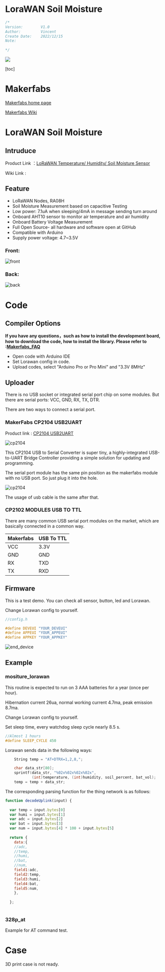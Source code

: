 # LoraWAN Soil Moisture



```c++
/*
Version:		V1.0
Author:			Vincent
Create Date:	2022/12/15
Note:
	
*/
```
![](md_pic/main.jpg)


[toc]

# Makerfabs

[Makerfabs home page](https://www.makerfabs.com/)

[Makerfabs Wiki](http://wiki.makerfabs.com/)



# LoraWAN Soil Moisture
## Intruduce

Product Link ：[LoRaWAN Temperature/ Humidity/ Soil Moisture Sensor](https://www.makerfabs.com/lorawa-temperatur-humidity-soil-moisture-sensor.html) 

Wiki Link : []() 




## Feature

- LoRaWAN Nodes, RA08H
- Soil Moisture Measurement based on capacitive Testing
- Low power: 7.1uA when sleeping/4mA in message sending turn around
- Onboard AHT10 sensor to monitor air temperature and air humidity
- Onboard Battery Voltage Measurement
- Full Open Source- all hardware and software open at GitHub
- Compatible with Arduino
- Supply power voltage: 4.7~3.5V




### Front:

![front](md_pic/front.jpg)

### Back:
![back](md_pic/back.jpg)


# Code

## Compiler Options

**If you have any questions，such as how to install the development board, how to download the code, how to install the library. Please refer to :[Makerfabs_FAQ](https://github.com/Makerfabs/Makerfabs_FAQ)**

- Open code with Arduino IDE
- Set Lorawan config in code.
- Upload codes, select "Arduino Pro or Pro Mini" and "3.3V 8MHz"

## Uploader

There is no USB socket or integrated serial port chip on some modules. But there are serial ports: VCC, GND, RX, TX, DTR. 

There are two ways to connect a serial port.



### MakerFabs CP2104 USB2UART

Product link : [CP2104 USB2UART](https://www.makerfabs.com/cp2104-usb-to-serial-converter.html)

![cp2104](md_pic/cp2104.png)

This CP2104 USB to Serial Converter is super tiny, a highly-integrated USB-to-UART Bridge Controller providing a simple solution for updating and programming.

The serial port module has the same pin position as the makerfabs module with no USB port. So just plug it into the hole.

![cp2104](md_pic/cp2104-2.png)

The usage of usb cable is the same after that.

### CP2102 MODULES USB TO TTL

There are many common USB serial port modules on the market, which are basically connected in a common way.

| Makerfabs | USB To TTL |
| --------- | ---------- |
| VCC       | 3.3V       |
| GND       | GND        |
| RX        | TXD        |
| TX        | RXD        |



## Firmware

This is a test demo. You can check all sensor, button, led and Lorawan.

Change Lorawan config to yourself.

```c++
//config.h

#define DEVEUI "YOUR_DEVEUI"
#define APPEUI "YOUR_APPEUI"
#define APPKEY "YOUR_APPKEY"


```

![end_device](md_pic/end_device.jpg)

## Example

### mositure_lorawan

This routine is expected to run on 3 AAA batteries for a year (once per hour).

Hibernation current 26ua, normal working current 4.7ma, peak emission 8.7ma.



Change Lorawan config to yourself.

Set sleep time, every watchdog sleep cycle nearly 8.5 s.

```c++
//Almost 1 hours
#define SLEEP_CYCLE 450
```



Lorawan sends data in the following ways:

```c++
    String temp = "AT+DTRX=1,2,8,";

    char data_str[80];
    sprintf(data_str, "%02x%02x%02x%02x", 
            (int)temperature, (int)humidity, soil_percent, bat_vol);
    temp = temp + data_str;
```



The corresponding parsing function for the thing network is as follows:

```javascript
function decodeUplink(input) {
  
  var temp = input.bytes[0]
  var humi = input.bytes[1]
  var adc = input.bytes[2]
  var bat = input.bytes[3]
  var num = input.bytes[4] * 100 + input.bytes[5] 
  
  return {
    data:{
    //adc,
    //temp,
    //humi,
    //bat,
    //num,
    field1:adc,
    field2:temp,
    field3:humi,
    field4:bat,
    field5:num,
    },
    
  };
  
```





### 328p_at

Example for AT command test.



# Case

3D print case is not ready.

